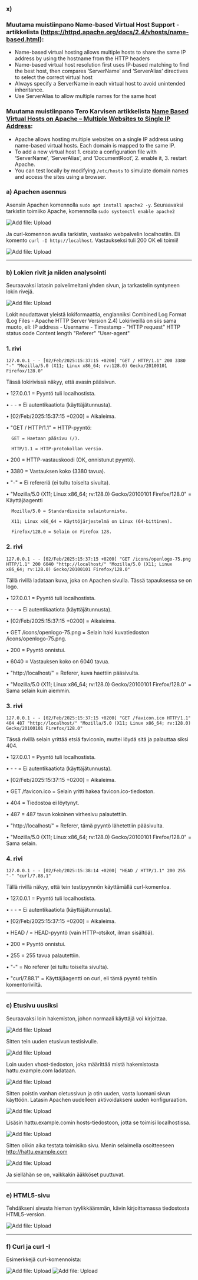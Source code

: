 ### x) 
### Muutama muistiinpano Name-based Virtual Host Support -artikkelista (https://httpd.apache.org/docs/2.4/vhosts/name-based.html):

- Name-based virtual hosting allows multiple hosts to share the same IP address by using the hostname from the HTTP headers
- Name-based virtual host resolution first uses IP-based matching to find the best host, then compares ‘ServerName’ and ‘ServerAlias’ directives to select the correct virtual host 
- Always specify a ServerName in each virtual host to avoid unintended inheritance.
- Use ServerAlias to allow multiple names for the same host

### Muutama muistiinpano Tero Karvisen artikkelista [Name Based Virtual Hosts on Apache – Multiple Websites to Single IP Address](https://terokarvinen.com/2018/04/10/name-based-virtual-hosts-on-apache-multiple-websites-to-single-ip-address/):

- Apache allows hosting multiple websites on a single IP address using name-based virtual hosts. Each domain is mapped to the same IP.
- To add a new virtual host 1. create a configuration file with ‘ServerName’, ‘ServerAlias’, and ‘DocumentRoot’, 2. enable it, 3. restart Apache.
- You can test locally by modifying `/etc/hosts` to simulate domain names and access the sites using a browser.

### a)	Apachen asennus

Asensin Apachen komennolla `sudo apt install apache2 -y`. Seuraavaksi tarkistin toimiiko Apache, komennolla `sudo systemctl enable apache2`

![Add file: Upload](Picture1.png) 

Ja curl-komennon avulla tarkistin, vastaako webpalvelin localhostiin. Eli komento `curl -I http://localhost`. Vastaukseksi tuli 200 OK eli toimii!

![Add file: Upload](Picture2.png) 

---

### b)	Lokien rivit ja niiden analysointi

Seuraavaksi latasin palvelimeltani yhden sivun, ja tarkastelin syntyneen lokin rivejä. 

![Add file: Upload](Picture3.png) 

Lokit noudattavat yleistä lokiformaattia, englanniksi Combined Log Format (Log Files - Apache HTTP Server Version 2.4) Lokiriveillä on siis sama muoto, eli:
IP address - Username - Timestamp - "HTTP request" HTTP status code Content length "Referer" "User-agent"

### 1. rivi

`127.0.0.1 - - [02/Feb/2025:15:37:15 +0200] "GET / HTTP/1.1" 200 3380 "-" "Mozilla/5.0 (X11; Linux x86_64; rv:128.0) Gecko/20100101 Firefox/128.0"`

Tässä lokirivissä näkyy, että avasin pääsivun.

• 127.0.0.1 = Pyyntö tuli localhostista.

• - - = Ei autentikaatiota (käyttäjätunnusta).

• [02/Feb/2025:15:37:15 +0200] = Aikaleima.

• "GET / HTTP/1.1" = HTTP-pyyntö:

      GET = Haetaan pääsivu (/).
      
      HTTP/1.1 = HTTP-protokollan versio.
  
• 200 = HTTP-vastauskoodi (OK, onnistunut pyyntö).

• 3380 = Vastauksen koko (3380 tavua).

• "-" = Ei refereriä (ei tultu toiselta sivulta).

• "Mozilla/5.0 (X11; Linux x86_64; rv:128.0) Gecko/20100101 Firefox/128.0" = Käyttäjäagentti

      Mozilla/5.0 = Standardisoitu selaintunniste.
      
      X11; Linux x86_64 = Käyttöjärjestelmä on Linux (64-bittinen).
      
      Firefox/128.0 = Selain on Firefox 128.

### 2. rivi

`127.0.0.1 - - [02/Feb/2025:15:37:15 +0200] "GET /icons/openlogo-75.png HTTP/1.1" 200 6040 "http://localhost/" "Mozilla/5.0 (X11; Linux x86_64; rv:128.0) Gecko/20100101 Firefox/128.0"`

Tällä rivillä ladataan kuva, joka on Apachen sivulla. Tässä tapauksessa se on logo. 

• 127.0.0.1 = Pyyntö tuli localhostista.

• - - = Ei autentikaatiota (käyttäjätunnusta).

• [02/Feb/2025:15:37:15 +0200] = Aikaleima.

• GET /icons/openlogo-75.png = Selain haki kuvatiedoston /icons/openlogo-75.png.

• 200 = Pyyntö onnistui.

• 6040 = Vastauksen koko on 6040 tavua.

• "http://localhost/" = Referer, kuva haettiin pääsivulta.

• "Mozilla/5.0 (X11; Linux x86_64; rv:128.0) Gecko/20100101 Firefox/128.0" = Sama selain kuin aiemmin.

### 3. rivi

`127.0.0.1 - - [02/Feb/2025:15:37:15 +0200] "GET /favicon.ico HTTP/1.1" 404 487 "http://localhost/" "Mozilla/5.0 (X11; Linux x86_64; rv:128.0) Gecko/20100101 Firefox/128.0"`

Tässä rivillä selain yrittää etsiä faviconin, muttei löydä sitä ja palauttaa siksi 404. 

• 127.0.0.1 = Pyyntö tuli localhostista.

• - - = Ei autentikaatiota (käyttäjätunnusta).

• [02/Feb/2025:15:37:15 +0200] = Aikaleima.

• GET /favicon.ico = Selain yritti hakea favicon.ico-tiedoston.

• 404 = Tiedostoa ei löytynyt.

• 487 = 487 tavun kokoinen virhesivu palautettiin.

• "http://localhost/" = Referer, tämä pyyntö lähetettiin pääsivulta.

• "Mozilla/5.0 (X11; Linux x86_64; rv:128.0) Gecko/20100101 Firefox/128.0" = Sama selain.

### 4. rivi

`127.0.0.1 - - [02/Feb/2025:15:38:14 +0200] "HEAD / HTTP/1.1" 200 255 "-" "curl/7.88.1"`

Tällä rivillä näkyy, että tein testipyynnön käyttämällä curl-komentoa.

• 127.0.0.1 = Pyyntö tuli localhostista.

• - - = Ei autentikaatiota (käyttäjätunnusta).

• [02/Feb/2025:15:37:15 +0200] = Aikaleima.

• HEAD / = HEAD-pyyntö (vain HTTP-otsikot, ilman sisältöä).

• 200 = Pyyntö onnistui.

• 255 = 255 tavua palautettiin.

• "-" = No referer (ei tultu toiselta sivulta).

• "curl/7.88.1" = Käyttäjäagentti on curl, eli tämä pyyntö tehtiin komentoriviltä.

---

### c) Etusivu uusiksi

Seuraavaksi loin hakemiston, johon normaali käyttäjä voi kirjoittaa.

![Add file: Upload](Picture4.png) 

Sitten tein uuden etusivun testisivulle.

![Add file: Upload](Picture5.png) 

Loin uuden vhost-tiedoston, joka määrittää mistä hakemistosta hattu.example.com ladataan.

![Add file: Upload](Picture6.png) 

Sitten poistin vanhan oletussivun ja otin uuden, vasta luomani sivun käyttöön. Latasin Apachen uudelleen aktivoidakseni uuden konfiguraation.

![Add file: Upload](Picture7.png) 

Lisäsin hattu.example.comin hosts-tiedostoon, jotta se toimisi localhostissa.

![Add file: Upload](Picture8.png) 

Sitten olikin aika testata toimisiko sivu. Menin selaimella osoitteeseen http://hattu.example.com

![Add file: Upload](Picture9.png) 

Ja siellähän se on, vaikkakin ääkköset puuttuvat.

---

### e) HTML5-sivu

Tehdäkseni sivusta hieman tyylikkäämmän, kävin kirjoittamassa tiedostosta HTML5-version.

![Add file: Upload](Picture10.png) 

---

### f) Curl ja curl -I

Esimerkkejä curl-komennoista: 

![Add file: Upload](Picture11.png) 
![Add file: Upload](Picture12.png) 

